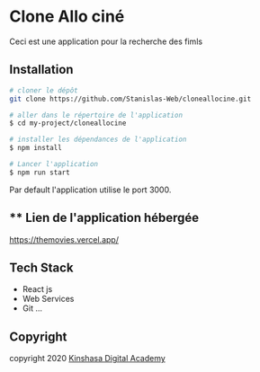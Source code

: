# **Clone Allo ciné**

Ceci est une application pour la recherche des fimls  

## **Installation**

```bash
# cloner le dépôt
git clone https://github.com/Stanislas-Web/cloneallocine.git

# aller dans le répertoire de l'application
$ cd my-project/cloneallocine

# installer les dépendances de l'application 
$ npm install 

# Lancer l'application
$ npm run start 
```
Par default l'application utilise le port 3000.
## ** Lien de l'application hébergée
https://themovies.vercel.app/


## **Tech Stack**
- React js
- Web Services
- Git ...


## **Copyright**
copyright 2020 [Kinshasa Digital Academy](https://www.kinshasadigital.com/academy)
